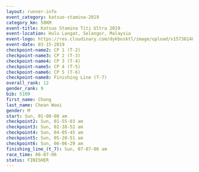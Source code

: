 ```yaml
---
layout: runner-info 
event_category: katsuo-stamina-2019 
category_km: 50KM 
event-title: Katsuo Stamina Titi Ultra 2019 
event-location: Hulu Langat, Selangor, Malaysia 
event-logo: https://res.cloudinary.com/dykbosktl/image/upload/v1573614825/Logo/Logo_p7ft6n.png
event-date: 03-15-2019 
checkpoint-name2: CP 1 (T-2) 
checkpoint-name3: CP 2 (T-3) 
checkpoint-name4: CP 3 (T-4) 
checkpoint-name5: CP 4 (T-5) 
checkpoint-name6: CP 5 (T-6) 
checkpoint-name8: Finishing Line (T-7) 
overall_rank: 12
gender_rank: 9
bib: 5109
first_name: Chong
last_name: Chean Wooi
gender: M
start: Sun, 01-00-00 am
checkpoint2: Sun, 01-55-03 am
checkpoint3: Sun, 02-38-52 am
checkpoint4: Sun, 04-05-45 am
checkpoint5: Sun, 05-20-51 am
checkpoint6: Sun, 06-06-29 am
finishing_line_(t_7): Sun, 07-07-06 am
race_time: 06-07-06
status: FINISHER
---
```

